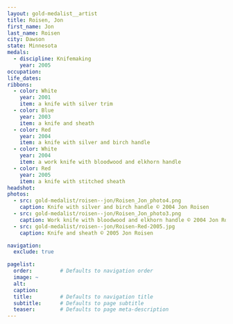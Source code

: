 ```yaml
---
layout: gold-medalist__artist
title: Roisen, Jon
first_name: Jon
last_name: Roisen
city: Dawson
state: Minnesota
medals: 
  - discipline: Knifemaking
    year: 2005
occupation:
life_dates:
ribbons:
  - color: White
    year: 2001
    item: a knife with silver trim
  - color: Blue
    year: 2003
    item: a knife and sheath
  - color: Red
    year: 2004
    item: a knife with silver and birch handle
  - color: White
    year: 2004
    item: a work knife with bloodwood and elkhorn handle
  - color: Red
    year: 2005
    item: a knife with stitched sheath
headshot:
photos:
  - src: gold-medalist/roisen--jon/Roisen_Jon_photo4.png
    caption: Knife with silver and birch handle © 2004 Jon Roisen
  - src: gold-medalist/roisen--jon/Roisen_Jon_photo3.png
    caption: Work knife with bloodwood and elkhorn handle © 2004 Jon Roisen
  - src: gold-medalist/roisen--jon/Roisen-Red-2005.jpg
    caption: Knife and sheath © 2005 Jon Roisen

navigation:
  exclude: true

pagelist:
  order:         # Defaults to navigation order  
  image: ~
  alt:
  caption:
  title:         # Defaults to navigation title
  subtitle:      # Defaults to page subtitle
  teaser:        # Defaults to page meta-description  
---
```


